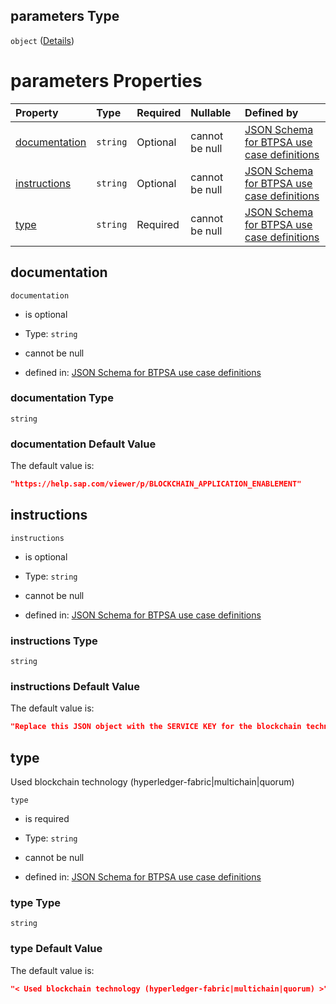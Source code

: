 ## parameters Type

`object` ([Details](btpsa-usecase-properties-services-items-allof-1-then-allof-14-then-allof-3-then-properties-parameters.md))

# parameters Properties

| Property                        | Type     | Required | Nullable       | Defined by                                                                                                                                                                                                                                                                                                    |
| :------------------------------ | :------- | :------- | :------------- | :------------------------------------------------------------------------------------------------------------------------------------------------------------------------------------------------------------------------------------------------------------------------------------------------------------ |
| [documentation](#documentation) | `string` | Optional | cannot be null | [JSON Schema for BTPSA use case definitions](btpsa-usecase-properties-services-items-allof-1-then-allof-14-then-allof-3-then-properties-parameters-properties-documentation.md "undefined#/properties/services/items/allOf/1/then/allOf/14/then/allOf/3/then/properties/parameters/properties/documentation") |
| [instructions](#instructions)   | `string` | Optional | cannot be null | [JSON Schema for BTPSA use case definitions](btpsa-usecase-properties-services-items-allof-1-then-allof-14-then-allof-3-then-properties-parameters-properties-instructions.md "undefined#/properties/services/items/allOf/1/then/allOf/14/then/allOf/3/then/properties/parameters/properties/instructions")   |
| [type](#type)                   | `string` | Required | cannot be null | [JSON Schema for BTPSA use case definitions](btpsa-usecase-properties-services-items-allof-1-then-allof-14-then-allof-3-then-properties-parameters-properties-type.md "undefined#/properties/services/items/allOf/1/then/allOf/14/then/allOf/3/then/properties/parameters/properties/type")                   |

## documentation



`documentation`

*   is optional

*   Type: `string`

*   cannot be null

*   defined in: [JSON Schema for BTPSA use case definitions](btpsa-usecase-properties-services-items-allof-1-then-allof-14-then-allof-3-then-properties-parameters-properties-documentation.md "undefined#/properties/services/items/allOf/1/then/allOf/14/then/allOf/3/then/properties/parameters/properties/documentation")

### documentation Type

`string`

### documentation Default Value

The default value is:

```json
"https://help.sap.com/viewer/p/BLOCKCHAIN_APPLICATION_ENABLEMENT"
```

## instructions



`instructions`

*   is optional

*   Type: `string`

*   cannot be null

*   defined in: [JSON Schema for BTPSA use case definitions](btpsa-usecase-properties-services-items-allof-1-then-allof-14-then-allof-3-then-properties-parameters-properties-instructions.md "undefined#/properties/services/items/allOf/1/then/allOf/14/then/allOf/3/then/properties/parameters/properties/instructions")

### instructions Type

`string`

### instructions Default Value

The default value is:

```json
"Replace this JSON object with the SERVICE KEY for the blockchain technology to which this service must bind."
```

## type

Used blockchain technology (hyperledger-fabric|multichain|quorum)

`type`

*   is required

*   Type: `string`

*   cannot be null

*   defined in: [JSON Schema for BTPSA use case definitions](btpsa-usecase-properties-services-items-allof-1-then-allof-14-then-allof-3-then-properties-parameters-properties-type.md "undefined#/properties/services/items/allOf/1/then/allOf/14/then/allOf/3/then/properties/parameters/properties/type")

### type Type

`string`

### type Default Value

The default value is:

```json
"< Used blockchain technology (hyperledger-fabric|multichain|quorum) >"
```
